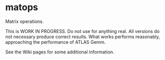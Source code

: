 matops
======

Matrix operations. 

This is WORK IN PROGRESS. Do not use for anything real. 
All versions do not necessary produce correct results. What works performs reasonably, approaching the performance of ATLAS Gemm. 

See the Wiki pages for some additional information.
